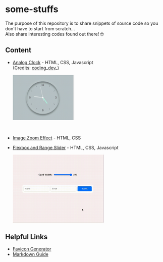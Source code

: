 # some-stuffs

The purpose of this repository is to share snippets of source code so you don't have to start from scratch...
<br>
Also share interesting codes found out there! 🤓

## Content

- [Analog Clock](/analog-clock/) - HTML, CSS, Javascript
  <br/>
  (Credits: [coding_dev\_](https://www.instagram.com/coding_dev_/)\)

  <img src="./analog-clock/demo/clock.gif" width="40%" >

<br>

- [Image Zoom Effect](/zoom-image-on-hover/) - HTML, CSS
  <br>

- [Flexbox and Range Slider](/flexbox-and-range-slider/) - HTML, CSS, Javascript
  <br>

  <img src="./flexbox-and-range-slider/demo/flexbox-range-slider.gif" width="60%" >

## Helpful Links

- [Favicon Generator](https://favicon.io/favicon-generator/)
- [Markdown Guide](https://www.markdownguide.org/cheat-sheet/)
